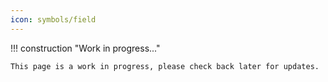 ```yaml
---
icon: symbols/field
---
```


!!! construction "Work in progress..."

    This page is a work in progress, please check back later for updates.
